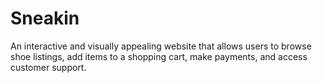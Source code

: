 # Sneakin
An interactive and visually appealing website that allows users to browse shoe listings, add items to a shopping cart, make payments, and access customer support.
